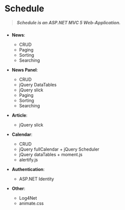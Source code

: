 # Schedule

>  ##### Schedule is an ASP.NET MVC 5 Web-Application.

- **News**: 
  - CRUD
  - Paging
  - Sorting
  - Searching

- **News Panel**:
  - CRUD
  - jQuery DataTables
  - jQuery slick
  - Paging
  - Sorting
  - Searching

- **Article**:
  - jQuery slick

- **Calendar**:
  - CRUD
  - jQuery fullCalendar + jQuery Scheduler
  - jQuery dataTables + moment.js
  - alertify.js

- **Authentication**:
  - ASP.NET Identity
  
- **Other**:
  - Log4Net
  - animate.css
